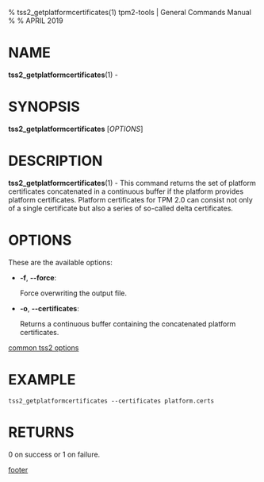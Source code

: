% tss2_getplatformcertificates(1) tpm2-tools | General Commands Manual
%
% APRIL 2019

# NAME

**tss2_getplatformcertificates**(1) -

# SYNOPSIS

**tss2_getplatformcertificates** [*OPTIONS*]

# DESCRIPTION

**tss2_getplatformcertificates**(1) - This command returns the set of platform certificates concatenated in a continuous buffer if the platform provides platform certificates. Platform certificates for TPM 2.0 can consist not only of a single certificate but also a series of so-called delta certificates.

# OPTIONS

These are the available options:

  * **-f**, **\--force**:

    Force overwriting the output file.

  * **-o**, **\--certificates**:

    Returns a continuous buffer containing the concatenated platform certificates.

[common tss2 options](common/tss2-options.md)

# EXAMPLE
```
tss2_getplatformcertificates --certificates platform.certs
```

# RETURNS

0 on success or 1 on failure.

[footer](common/footer.md)
